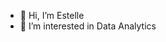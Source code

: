 - 👋 Hi, I’m Estelle 
- 👀 I’m interested in Data Analytics

<!---
Estellevi94/Estellevi94 is a ✨ special ✨ repository because its `README.md` (this file) appears on your GitHub profile.
You can click the Preview link to take a look at your changes.
--->
